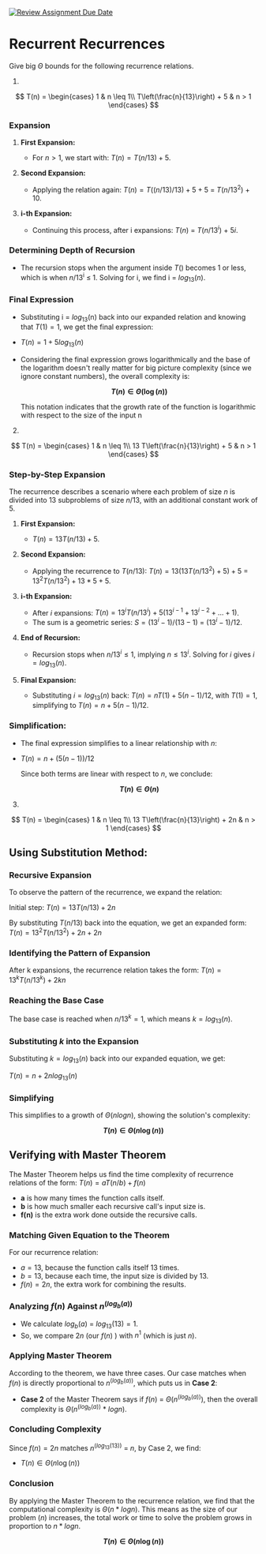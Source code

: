 [![Review Assignment Due Date](https://classroom.github.com/assets/deadline-readme-button-24ddc0f5d75046c5622901739e7c5dd533143b0c8e959d652212380cedb1ea36.svg)](https://classroom.github.com/a/8KYthzwp)
# Recurrent Recurrences

Give big $\Theta$ bounds for the following recurrence relations.

1.
$$ T(n) =
    \begin{cases}
        1 & n \leq 1\\
        T\left(\frac{n}{13}\right) + 5 & n > 1
    \end{cases}
$$



### Expansion

1. **First Expansion:**
   - For $n > 1$, we start with: $T(n) = T(n/13) + 5$.

2. **Second Expansion:**
   - Applying the relation again: $T(n) = T((n/13)/13) + 5 + 5$ = $T(n/13$<sup>$2$</sup>) + $10$.

3. **i-th Expansion:**
   - Continuing this process, after i expansions: $T(n)$ = $T(n/13$<sup>$i$</sup>) + $5i$.

### Determining Depth of Recursion

- The recursion stops when the argument inside $T()$ becomes 1 or less, which is when $n/13$<sup>i</sup> ≤ 1. Solving for i, we find i = $log$<sub>$13$</sub>$(n)$.

### Final Expression

- Substituting i = $log$<sub>13</sub>(n) back into our expanded relation and knowing that $T(1) = 1$, we get the final expression:

- $T(n) = 1 + 5log$<sub>$13$</sub>$(n)$

- Considering the final expression grows logarithmically and the base of the logarithm doesn't really matter for big picture complexity (since we ignore constant numbers), the overall complexity is:
  
  **$$T(n) \in \Theta(\log(n))$$**

  This notation indicates that the growth rate of the function is logarithmic with respect to the size of the input n


2.
$$ T(n) =
    \begin{cases}
        1 & n \leq 1\\
        13 T\left(\frac{n}{13}\right) + 5 & n > 1
    \end{cases}
$$

### Step-by-Step Expansion

The recurrence describes a scenario where each problem of size $n$ is divided into 13 subproblems of size $n/13$, with an additional constant work of 5.

1. **First Expansion:**
   - $T(n) = 13T(n/13) + 5$.

2. **Second Expansion:**
   - Applying the recurrence to $T(n/13)$: $T(n) = 13(13T(n/13^2) + 5) + 5$ = $13^2T(n/13^2) + 13 * 5 + 5$.

3. **i-th Expansion:**
   - After $i$ expansions: $T(n) = 13^iT(n/13^i) + 5(13^{i-1} + 13^{i-2} + ... + 1)$.
   - The sum is a geometric series: $S = (13^i - 1) / (13 - 1)$ = $(13^i - 1) / 12$.

4. **End of Recursion:**
   - Recursion stops when $n/13^i ≤ 1$, implying $n ≤ 13^i$. Solving for $i$ gives $i = log$<sub>$13$</sub>$(n)$.

5. **Final Expansion:**
   - Substituting $i = log$<sub>$13$</sub>$(n)$ back: $T(n) = nT(1) + 5(n - 1)/12$, with $T(1) = 1$, simplifying to $T(n) = n + 5(n - 1)/12$.

### Simplification:

- The final expression simplifies to a linear relationship with $n$:  

- $T(n) = n + (5(n - 1))/12$

  Since both terms are linear with respect to $n$, we conclude:
  
  **$$T(n) \in \Theta(n)$$**

  


3.
$$ T(n) =
    \begin{cases}
        1 & n \leq 1\\
        13 T\left(\frac{n}{13}\right) + 2n & n > 1
    \end{cases}
$$

## Using Substitution Method:
### Recursive Expansion

To observe the pattern of the recurrence, we expand the relation:

Initial step: $T(n) = 13T(n/13) + 2n$

By substituting $T(n/13)$ back into the equation, we get an expanded form:
   $T(n) = 13^2T(n/13^2) + 2n + 2n$
   
### Identifying the Pattern of Expansion
After k expansions, the recurrence relation takes the form:
$T(n) = 13^kT(n/13^k) + 2kn$

### Reaching the Base Case

The base case is reached when $n/13^k = 1$, which means $k = log$<sub>$13$</sub>$(n)$.

### Substituting $k$ into the Expansion

Substituting $k = log$<sub>$13$</sub>$(n)$ back into our expanded equation, we get:

$T(n) = n + 2nlog$<sub>$13$</sub>$(n)$

### Simplifying

This simplifies to a growth of $Θ(n log n)$, showing the solution's complexity:

**$$T(n) \in \Theta(n \log(n))$$**


## Verifying with Master Theorem

The Master Theorem helps us find the time complexity of recurrence relations of the form:
$T(n) = aT(n/b) + f(n)$
- **a** is how many times the function calls itself.
- **b** is how much smaller each recursive call's input size is.
- **f(n)** is the extra work done outside the recursive calls.

### Matching Given Equation to the Theorem

For our recurrence relation:
- $a = 13$, because the function calls itself 13 times.
- $b = 13$, because each time, the input size is divided by 13.
- $f(n) = 2n$, the extra work for combining the results.

### Analyzing $f(n)$ Against $n$<sup>$(log_b(a))$</sup>

- We calculate $log_b(a)$ = $log$<sub>$13$</sub>$(13) = 1$.
- So, we compare $2n$ (our $f(n)$ ) with $n^1$ (which is just $n$).

### Applying Master Theorem

According to the theorem, we have three cases. Our case matches when $f(n)$ is directly proportional to $n$<sup>$(log_b(a))$</sup>, which puts us in **Case 2**:

- **Case 2** of the Master Theorem says if $f(n)$ = $Θ(n$<sup>$(log_b(a))$</sup>), then the overall complexity is $Θ(n$<sup>$(log_b(a))$</sup> * $log n$).

### Concluding Complexity

Since $f(n) = 2n$ matches $n$<sup>($log$<sub>$13$</sub>($13$))</sup> = $n$, by Case 2, we find:
- $T(n) \in \Theta(n \log(n))$

### Conclusion

By applying the Master Theorem to the recurrence relation, we find that the computational complexity is $Θ(n * log n)$. This means as the size of our problem ($n$) increases, the total work or time to solve the problem grows in proportion to $n * log n$.

**$$T(n) \in \Theta(n \log(n))$$**

